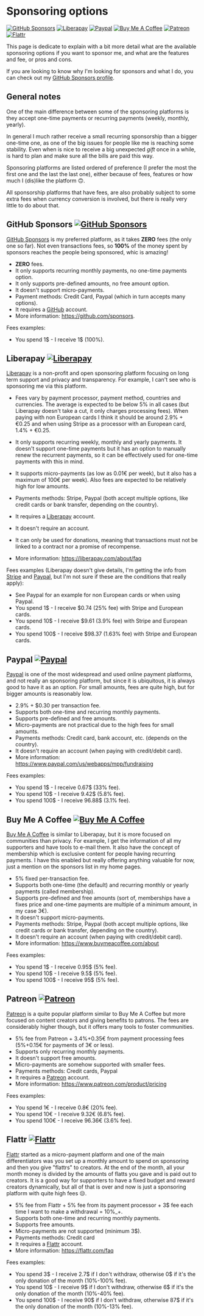# Sponsoring options

[![GitHub Sponsors](https://img.shields.io/badge/-GitHub%20Sponsors-ea4aaa?logo=github)](https://github.com/sponsors/llucax)
[![Liberapay](https://img.shields.io/badge/-Liberapay-f6c915?logo=liberapay&logoColor=black)](https://liberapay.com/llucax/)
[![Paypal](https://img.shields.io/badge/-Paypal-0070ba?logo=paypal)](https://www.paypal.com/donate?hosted_button_id=UZRR3REUC4SY2)
[![Buy Me A Coffee](https://img.shields.io/badge/-Buy%20Me%20A%20Coffee-ff813f?logo=buy-me-a-coffee&logoColor=black)](https://www.buymeacoffee.com/llucax)
[![Patreon](https://img.shields.io/badge/-Patreon-F96854?logo=patreon&logoColor=white)](https://www.patreon.com/llucax)
[![Flattr](https://img.shields.io/badge/-Flattr-6bc76b?logo=flattr)](https://flattr.com/@llucax)

This page is dedicate to explain with a bit more detail what are the available
sponsoring options if you want to sponsor me, and what are the features and
fee, or pros and cons.

If you are looking to know why I'm looking for sponsors and what I do, you can
check out my [GitHub Sponsors profile](https://github.com/sponsors/llucax).

## General notes

One of the main difference between some of the sponsoring platforms is they
accept one-time payments or recurring payments (weekly, monthly, yearly).

In general I much rather receive a small recurring sponsorship than a bigger
one-time one, as one of the big issues for people like me is reaching some
stability. Even when is nice to receive a big unexpected *gift* once in a while,
is hard to plan and make sure all the bills are paid this way.

Sponsoring platforms are listed ordered of preference (I prefer the most the
first one and the last the last one), either because of fees, features or how
much I (dis)like the platform 🙃.

All sponsorship platforms that have fees, are also probably subject to some
extra fees when currency conversion is involved, but there is really very
little to do about that.


## GitHub Sponsors [![GitHub Sponsors](https://img.shields.io/badge/-GitHub%20Sponsors-ea4aaa?logo=github)](https://github.com/sponsors/llucax)

[GitHub Sponsors](https://github.com/sponsors.) is my preferred platform, as it
takes **ZERO** fees (the only one so far). Not even transactions fees, so
**100%** of the money spent by sponsors reaches the people being sponsored, whic
is amazing!

* **ZERO** fees.
* It only supports recurring monthly payments, no one-time payments option.
* It only supports pre-defined amounts, no free amount option.
* It doesn't support micro-payments.
* Payment methods: Credit Card, Paypal (which in turn accepts many options).
* It requires a [GitHub](https://github.com) account.
* More information: https://github.com/sponsors.

Fees examples:

* You spend 1$ - I receive 1$ (100%).

## Liberapay [![Liberapay](https://img.shields.io/badge/-Liberapay-f6c915?logo=liberapay&logoColor=black)](https://liberapay.com/llucax/)

[Liberapay](https://liberapay.com) is a non-profit and open sponsoring platform
focusing on long term support and privacy and transparency. For example, I can't
see who is sponsoring me via this platform.

* Fees vary by payment processor, payment method, countries and currencies.
  The average is expected to be below 5% in all cases (but Liberapay doesn't
  take a cut, it only charges processing fees).
  When paying with non European cards I think it should be around 2.9% + €0.25
  and when using Stripe as a processor with an European card, 1.4% + €0.25.

* It only supports recurring weekly, monthly and yearly payments. It doesn't
  support one-time payments but it has an option to manually renew the recurrent
  payments, so it can be effectively used for one-time payments with this in
  mind.
* It supports micro-payments (as low as 0.01€ per week), but it also has
  a maximum of 100€ per week). Also fees are expected to be relatively high for
  low amounts.
* Payments methods: Stripe, Paypal (both accept multiple options, like credit
  cards or bank transfer, depending on the country).
* It requires a [Liberapay](https://liberapay.com) account.
* It doesn't require an account.
* It can only be used for donations, meaning that transactions must not be
  linked to a contract nor a promise of recompense.
* More information: https://liberapay.com/about/faq

Fees examples (Liberapay doesn't give details, I'm getting the info from
[Stripe](https://stripe.com/en-de/pricing) and
[Paypal](https://www.paypal.com/us/webapps/mpp/fundraising), but I'm not sure
if these are the conditions that really apply):

* See Paypal for an example for non European cards or when using Paypal.
* You spend 1$ - I receive $0.74 (25% fee) with Stripe and European cards.
* You spend 10$ - I receive $9.61 (3.9% fee) with Stripe and European cards.
* You spend 100$ - I receive $98.37 (1.63% fee) with Stripe and European cards.

## Paypal [![Paypal](https://img.shields.io/badge/-Paypal-0070ba?logo=paypal)](https://www.paypal.com/donate?hosted_button_id=UZRR3REUC4SY2)

[Paypal](https://www.paypal.com) is one of the most widespread and used online
payment platforms, and not really an sponsoring platform, but since it is
ubiquitous, it is always good to have it as an option. For small amounts, fees
are quite high, but for bigger amounts is reasonably low.

* 2.9% + $0.30 per transaction fee.
* Supports both one-time and recurring monthly payments.
* Supports pre-defined and free amounts.
* Micro-payments are not practical due to the high fees for small amounts.
* Payments methods: Credit card, bank account, etc. (depends on the country).
* It doesn't require an account (when paying with credit/debit card).
* More information: https://www.paypal.com/us/webapps/mpp/fundraising

Fees examples:

* You spend 1$ - I receive 0.67$ (33% fee).
* You spend 10$ - I receive 9.42$ (5.8% fee).
* You spend 100$ - I receive 96.88$ (3.1% fee).

## Buy Me A Coffee [![Buy Me A Coffee](https://img.shields.io/badge/-Buy%20Me%20A%20Coffee-ff813f?logo=buy-me-a-coffee&logoColor=black)](https://www.buymeacoffee.com/llucax)

[Buy Me A Coffee](https://www.buymeacoffee.com/) is similar to Liberapay, but it
is more focused on communities than privacy. For example, I get the information
of all my supporters and have tools to e-mail them. It also have the concept of
membership which is exclusive content for people having recurring payments.
I have this enabled but really offering anything valuable for now, just
a mention on the sponsors list in my home pages.

* 5% fixed per-transaction fee.
* Supports both one-time (the default) and recurring monthly or yearly payments
  (called membership).
* Supports pre-defined and free amounts (sort of, memberships have a fixes price
  and one-time payments are multiple of a minimum amount, in my case 3€).
* It doesn't support micro-payments.
* Payments methods: Stripe, Paypal (both accept multiple options, like credit
  cards or bank transfer, depending on the country).
* It doesn't require an account (when paying with credit/debit card).
* More information: https://www.buymeacoffee.com/about

Fees examples:

* You spend 1$ - I receive 0.95$ (5% fee).
* You spend 10$ - I receive 9.5$ (5% fee).
* You spend 100$ - I receive 95$ (5% fee).

## Patreon [![Patreon](https://img.shields.io/badge/-Patreon-F96854?logo=patreon&logoColor=white)](https://www.patreon.com/llucax)

[Patreon](https://patreon.com/) is a quite popular platform similar to Buy Me
A Coffee but more focused on content creators and giving benefits to patrons.
The fees are considerably higher though, but it offers many tools to foster
communities.

* 5% fee from Patreon + 3.4%+0.35€ from payment processing fees (5%+0.15€ for
  payments of 3€ or less).
* Supports only recurring monthly payments.
* It doesn't support free amounts.
* Micro-payments are somehow supported with smaller fees.
* Payments methods: Credit cards, Paypal
* It requires a [Patreon](https://patreon.com/) account.
* More information: https://www.patreon.com/product/pricing

Fees examples:

* You spend 1€ - I receive 0.8€ (20% fee).
* You spend 10€ - I receive 9.32€ (6.8% fee).
* You spend 100€ - I receive 96.36€ (3.6% fee).

## Flattr [![Flattr](https://img.shields.io/badge/-Flattr-6bc76b?logo=flattr)](https://flattr.com/@llucax)

[Flattr](https://flattr.com/) started as a micro-payment platform and one of the
main differentiators was you set up a monthly amount to spend on sponsoring and
then you give "flattrs" to creators. At the end of the month, all your month
money is divided by the amounts of flatts you gave and is paid out to creators.
It is a good way for supporters to have a fixed budget and reward creators
dynamically, but all of that is over and now is just a sponsoring platform with
quite high fees 😒.

* 5% fee from Flattr + 5% fee from its payment processor + 3$ fee each time
  I want to make a withdrawal = 10%_+.
* Supports both one-time and recurring monthly payments.
* Supports free amounts.
* Micro-payments are not supported (minimum 3$).
* Payments methods: Credit card
* It requires a [Flattr](https://flattr.com/) account.
* More information: https://flattr.com/faq

Fees examples:

* You spend 3$ - I receive 2.7$ if I don't withdraw, otherwise 0$ if it's the
  only donation of the month (10%-100% fee).
* You spend 10$ - I receive 9$ if I don't withdraw, otherwise 6$ if it's the
  only donation of the month (10%-40% fee).
* You spend 100$ - I receive 90$ if I don't withdraw, otherwise 87$ if it's the
  only donation of the month (10%-13% fee).
